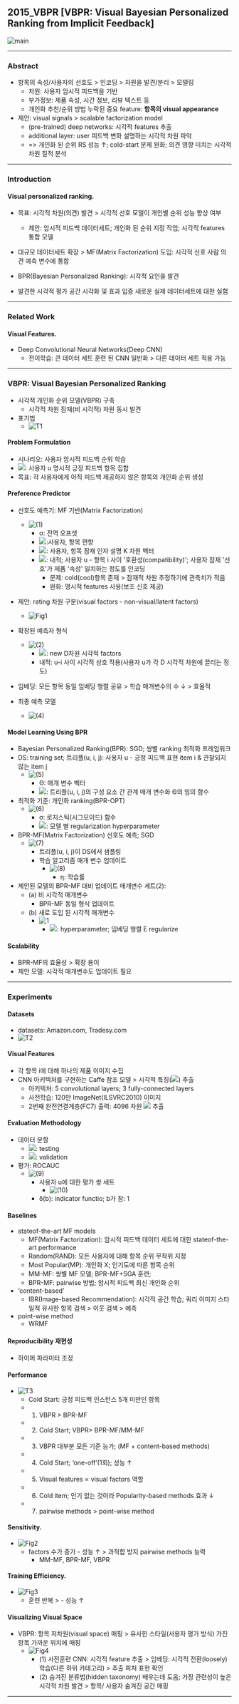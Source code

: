 ## 2015_VBPR [VBPR: Visual Bayesian Personalized Ranking from Implicit Feedback]

![main](./image/main.PNG)

---

### Abstract
* 항목의 속성/사용자의 선호도 > 인코딩 > 차원을 발견/분리 > 모델링   
  * 차원: 사용자 암시적 피드백을 기반  
  * 부가정보: 제품 속성, 시간 정보, 리뷰 텍스트 등  
  * 개인화 추천/순위 방법 누락된 중요 feature: **항목의 visual appearance**     
* 제안: visual signals > scalable factorization model  
  * (pre-trained) deep networks: 시각적 features 추출  
  * additional layer: user 피드백 변화 설명하는 시각적 차원 파악  
  * => 개인화 된 순위 RS 성능 ↑; cold-start ​​문제 완화; 의견 영향 미치는 시각적 차원 질적 분석  

---

### Introduction
#### Visual personalized ranking. 
* 목표: 시각적 차원(의견) 발견 > 시각적 선호 모델이 개인별 순위 성능 향상 여부  
  * 제안: 암시적 피드백 데이터세트; 개인화 된 순위 지정 작업; 시각적 features 통합 모델  

* 대규모 데이터세트 확장 > MF(Matrix Factorization) 도입: 시각적 신호 사람 의견 예측 변수에 통합  
* BPR(Bayesian Personalized Ranking): 시각적 요인을 발견  
* 발견한 시각적 평가 공간 시각화 및 효과 입증 새로운 실제 데이터세트에 대한 실험  

---

### Related Work
#### Visual Features. 
* Deep Convolutional Neural Networks(Deep CNN)  
  * 전이학습: 큰 데이터 세트 훈련 된 CNN 일반화 > 다른 데이터 세트 적용 가능  

---

### VBPR: Visual Bayesian Personalized Ranking 
* 시각적 개인화 순위 모델(VBPR) 구축  
  * 시각적 차원  잠재(비 시각적) 차원 동시 발견  
* 표기법    
  * ![T1](./image/T1.PNG)

#### Problem Formulation
* 시나리오: 사용자 암시적 피드백 순위 학습  
* <img src="https://latex.codecogs.com/gif.latex?I_u%5E&plus;">: 사용자 u 명시적 긍정 피드백 항목 집합   
* 목표: 각 사용자에게 아직 피드백 제공하지 않은 항목의 개인화 순위 생성  

#### Preference Predictor 
* 선호도 예측기: MF 기반(Matrix Factorization)  
  * ![(1)](./image/(1).PNG)  
    * α: 전역 오프셋  
    * <img src="https://latex.codecogs.com/gif.latex?%5Cbeta_u%2C%20%5Cbeta_i">:사용자, 항목 편향  
    * <img src="https://latex.codecogs.com/gif.latex?%5Cgamma_u%2C%20%5Cgamma_i">: 사용자, 항목 잠재 인자 설명 K 차원 벡터  
    * <img src="https://latex.codecogs.com/gif.latex?%5Cgamma_u%5ET%5Cgamma_i">: 내적; 사용자 u - 항목 i 사이 '호환성(compatibility)'; 사용자 잠재  '선호'가 제품 '속성' 일치하는 정도를 인코딩   
      * 문제: cold(cool)항목 존재 > 잠재적 차원 추정하기에 관측치가 적음    
      * 완화: 명시적 features 사용(보조 신호 제공)  
* 제안: rating 차원 구분(visual factors - non-visual/latent factors)  
  * ![Fig1](./image/Fig1.PNG)
* 확장된 예측자 형식  
  * ![(2)](./image/(2).PNG)  
    * <img src="https://latex.codecogs.com/gif.latex?%5Ctheta_u%2C%20%5Ctheta_i">: new D차원 시각적 factors  
    * 내적: u-i 사이 시각적 상호 작용(사용자 u가 각 D 시각적 차원에 끌리는 정도)  
* 임베딩: 모든 항목 동일 임베딩 행렬 공유 > 학습 매개변수의 수 ↓ > 효율적  

* 최종 예측 모델  
  * ![(4)](./image/(4).PNG)   

#### Model Learning Using BPR 
* Bayesian Personalized Ranking(BPR): SGD; 쌍별 ranking 최적화 프레임워크  
* DS: training set; 트리플(u, i, j): 사용자 u - 긍정 피드백 표현 item i & 관찰되지 않는 item j   
  * ![(5)](./image/(5).PNG)  
    * Θ: 매개 변수 벡터  
    * <img src="https://latex.codecogs.com/gif.latex?%5Chat%20x_%7Buij%7D%28%5CTheta%29">: 트리플(u, i, j)의 구성 요소 간 관계 매개 변수화 Θ의 임의 함수  
* 최적화 기준: 개인화 ranking(BPR-OPT)  
  * ![(6)](./image/(6).PNG)  
    * σ: 로지스틱(시그모이드) 함수  
    * <img src="https://latex.codecogs.com/gif.latex?%5Clambda_%5CTheta">: 모델 별 regularization hyperparameter  
* BPR-MF(Matrix Factorization) 선호도 예측; SGD    
  * ![(7)](./image/(7).PNG)  
    * 트리플(u, i, j)이 DS에서 샘플링  
    * 학습 알고리즘 매개 변수 업데이트  
      * ![(8)](./image/(8).PNG)  
        * η: 학습률  
* 제안된 모델의 BPR-MF 대비 업데이트 매개변수 세트(2):    
  * (a) 비 시각적 매개변수  
    * BPR-MF 동일 형식 업데이트  
  * (b) 새로 도입 된 시각적 매개변수  
    * ![1](./image/1.PNG)  
      * <img src="https://latex.codecogs.com/gif.latex?%5Clambda_E">: hyperparameter; 임베딩 행렬 E regularize  

#### Scalability
* BPR-MF의 효율성 > 확장 용이   
* 제안 모델: 시각적 매개변수도 업데이트 필요   

---

### Experiments 
#### Datasets 
* datasets: Amazon.com, Tradesy.com  
* ![T2](./image/T2.PNG)  

#### Visual Features 
* 각 항목 i에 대해 하나의 제품 이미지 수집  
* CNN 아키텍처를 구현하는 Caffe 참조 모델 > 시각적 특징(<img src="https://latex.codecogs.com/gif.latex?f_i">) 추출  
  * 아키텍처: 5 convolutional layers; 3 fully-connected layers  
  * 사전학습: 120만 ImageNet(ILSVRC2010) 이미지  
  * 2번째 완전연결계층(FC7) 출력: 4096 차원 <img src="https://latex.codecogs.com/gif.latex?f_i"> 추출  

#### Evaluation Methodology 
* 데이터 분할  
  * <img src="https://latex.codecogs.com/gif.latex?T_u">: testing   
  * <img src="https://latex.codecogs.com/gif.latex?V_u">: validation  
* 평가: ROCAUC  
  * ![(9)](./image/(9).PNG)  
    * 사용자 u에 대한 평가 쌍 세트  
        * ![(10)](./image/(10).PNG)  
    * δ(b): indicator functio; b가 참: 1  

#### Baselines 
* stateof-the-art MF models  
  * MF(Matrix Factorization): 암시적 피드백 데이터 세트에 대한 stateof-the-art performance  
  * Random(RAND): 모든 사용자에 대해 항목 순위 무작위 지정  
  * Most Popular(MP): 개인화 X; 인기도에 따른 항목 순위  
  * MM-MF: 쌍별 MF 모델; BPR-MF+SGA 훈련; 
  * BPR-MF: pairwise 방법; 암시적 피드백 최신 개인화 순위  
* ‘content-based’  
  * IBR(Image-based Recommendation): 시각적 공간 학습; 쿼리 이미지 스타일적 유사한 항목 검색 > 이웃 검색 > 예측     
* point-wise method  
  * WRMF

#### Reproducibility 재현성  
* 하이퍼 파라미터 조정  

#### Performance 
* ![T3](./image/T3.PNG)  
  * Cold Start: 긍정 피드백 인스턴스 5개 미만인 항목  
  * 1. VBPR > BPR-MF  
  * 2. Cold Start; VBPR> BPR-MF/MM-MF  
  * 3. VBPR 대부분 모든 기준 능가; (MF + content-based methods)  
  * 4. Cold Start; ‘one-off’(1회); 성능 ↑  
  * 5. Visual features ∝ visual factors 역할  
  * 6. Cold item; 인기 없는 것이라 Popularity-based methods 효과 ↓  
  * 7. pairwise methods > point-wise method  

#### Sensitivity. 
* ![Fig2](./image/Fig2.PNG)  
  * factors 수가 증가 - 성능 ↑ > 과적합 방지 pairwise methods 능력    
    * MM-MF, BPR-MF, VBPR  

#### Training Efficiency. 
* ![Fig3](./image/Fig3.PNG)  
  * 훈련 반복 >  - 성능 ↑  

#### Visualizing Visual Space 
* VBPR: 항목 저차원(visual space) 매핑 > 유사한 스타일(사용자 평가 방식) 가진 항목 가까운 위치에 매핑  
  * ![Fig4](./image/Fig4.PNG)  
    * (1) 사전훈련 CNN: 시각적 feature 추출 > 임베딩: 시각적 전환(loosely) 학습(다른 하위 카테고리) > 추출 피처 표현 확인  
    * (2) 숨겨진 분류법(hidden taxonomy) 배우는데 도움; 가장 관련성이 높은 시각적 차원 발견 > 항목/ 사용자 숨겨진 공간 매핑  

---